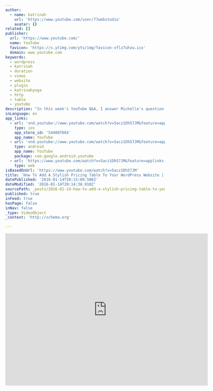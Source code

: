 ```yaml
---
author:
  - name: katrinah
    url: 'https://www.youtube.com/user/77webstudio'
    avatar: {}
related: []
publisher:
  url: 'https://www.youtube.com/'
  name: YouTube
  favicon: 'https://s.ytimg.com/yts/img/favicon-vflz7uhzw.ico'
  domain: www.youtube.com
keywords:
  - wordpress
  - katrinah
  - duration
  - views
  - website
  - plugin
  - katrinahyoga
  - http
  - table
  - youtube
description: "In this week's YouTube Q&A, I answer Michelle's question. Michelle asks, \"How do I create a pricing table on my WordPress website that links to a landing page or payment page?\" Great question, thanks Michelle! Hope this video is helpful to you and to everyone who wants to add a pricing table to your WordPress website."
inLanguage: en
app_links:
  - url: 'vnd.youtube://www.youtube.com/watch?v=5acz1Dh57JM&feature=applinks'
    type: ios
    app_store_id: '544007664'
    app_name: YouTube
  - url: 'vnd.youtube://www.youtube.com/watch?v=5acz1Dh57JM&feature=applinks'
    type: android
    app_name: YouTube
    package: com.google.android.youtube
  - url: 'https://www.youtube.com/watch?v=5acz1Dh57JM&feature=applinks'
    type: web
isBasedOnUrl: 'https://www.youtube.com/watch?v=5acz1Dh57JM'
title: 'How To Add A Stylish Pricing Table To Your WordPress Website | YouTube Q&A'
datePublished: '2016-01-14T20:15:09.506Z'
dateModified: '2016-01-14T20:14:38.910Z'
sourcePath: _posts/2016-01-14-how-to-add-a-stylish-pricing-table-to-your-wordpress-website.md
published: true
inFeed: true
hasPage: false
inNav: false
_type: VideoObject
_context: 'http://schema.org'

---
```

<iframe src="https://cdn.embedly.com/widgets/media.html?src=https%3A%2F%2Fwww.youtube.com%2Fembed%2F5acz1Dh57JM%3Ffeature%3Doembed&amp;url=https%3A%2F%2Fwww.youtube.com%2Fwatch%3Fv%3D5acz1Dh57JM&amp;image=https%3A%2F%2Fi.ytimg.com%2Fvi%2F5acz1Dh57JM%2Fhqdefault.jpg&amp;key=b7d04c9b404c499eba89ee7072e1c4f7&amp;type=text%2Fhtml&amp;schema=youtube" width="640" height="480" scrolling="no" frameborder="0" allowfullscreen="allowfullscreen" style=""></iframe>